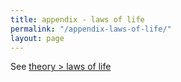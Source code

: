 ```yaml
---
title: appendix - laws of life
permalink: "/appendix-laws-of-life/"
layout: page
---
```


See [theory > laws of life](/theory#laws-of-life)



